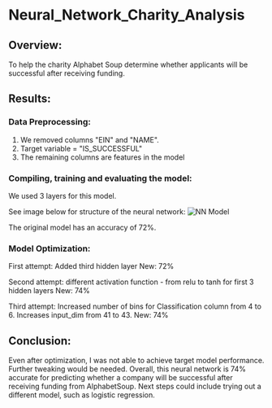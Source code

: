 # Neural_Network_Charity_Analysis

## Overview: 
To help the charity Alphabet Soup determine whether applicants will be successful after receiving funding. 

## Results: 
### Data Preprocessing: 
1. We removed columns "EIN" and "NAME". 
2. Target variable = "IS_SUCCESSFUL"
3. The remaining columns are features in the model 

### Compiling, training and evaluating the model: 
We used 3 layers for this model. 

See image below for structure of the neural network: 
![NN Model](https://user-images.githubusercontent.com/113721712/234897850-80bb27f5-3e03-40ed-90bd-3f9488b09089.png)

The original model has an accuracy of 72%. 

### Model Optimization: 
First attempt: 
Added third hidden layer
New: 72% 

Second attempt: different activation function - from relu to tanh for first 3 hidden layers
New: 74% 

Third attempt: Increased number of bins for Classification column from 4 to 6. Increases input_dim from 41 to 43.
New: 74%

## Conclusion: 
Even after optimization, I was not able to achieve target model performance. Further tweaking would be needed. Overall, this neural network is 74% accurate for predicting whether a company will be successful after receiving funding from AlphabetSoup. Next steps could include trying out a different model, such as logistic regression. 

